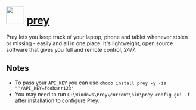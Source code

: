 # <img src="https://cdn.jsdelivr.net/gh/chocolatey-community/chocolatey-packages@3954a1a1afd46d88381ec1e87c3e4cd3dad16066/icons/prey.png" width="48" height="48"/> [prey](https://chocolatey.org/packages/prey)


Prey lets you keep track of your laptop, phone and tablet whenever stolen or missing - easily and all in one place. It's lightweight, open source software that gives you full and remote control, 24/7.

## Notes

- To pass your `API_KEY` you can use `choco install prey -y -ia "'/API_KEY=foobarr123'`
- You may need to run `C:\Windows\Prey\current\bin\prey config gui -f` after installation to configure Prey.
